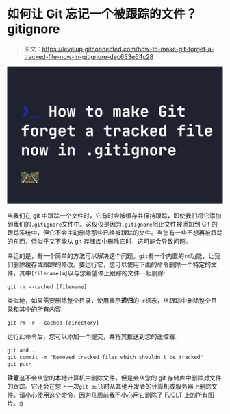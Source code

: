 # 如何让 Git 忘记一个被跟踪的文件？gitignore

> 原文：<https://levelup.gitconnected.com/how-to-make-git-forget-a-tracked-file-now-in-gitignore-dec633e64c28>

![](img/43b7852869dbc6b731dd9171633921bd.png)

当我们在 git 中跟踪一个文件时，它有时会被缓存并保持跟踪，即使我们将它添加到我们的`.gitignore`文件中。这仅仅是因为`.gitignore`阻止文件被添加到 Git 的跟踪系统中，但它不会主动删除那些已经被跟踪的文件。当您有一些不想再被跟踪的东西，但似乎又不能从 git 存储库中删除它时，这可能会导致问题。

幸运的是，有一个简单的方法可以解决这个问题。`git`有一个内置的`rm`功能，让我们删除缓存或跟踪的修改。要运行它，您可以使用下面的命令删除一个特定的文件，其中`[filename]`可以与您希望停止跟踪的文件一起删除:

```
git rm --cached [filename]
```

类似地，如果需要删除整个目录，使用表示**递归**的`-r`标志，从跟踪中删除整个目录和其中的所有内容:

```
git rm -r --cached [directory]
```

运行此命令后，您可以添加一个提交，并将其推送到您的遥控器:

```
git add .
git commit -m "Removed tracked files which shouldn't be tracked"
git push
```

**注意**这不会从您的本地计算机中删除文件，但是会从您的 git 存储库中删除对文件的跟踪。它还会在您下一次`git pull`时从其他开发者的计算机或服务器上删除文件。请小心使用这个命令，因为几周前我不小心用它删除了 [FJOLT](https://fjolt.com/) 上的所有图片。:)